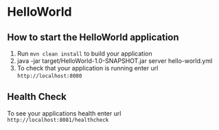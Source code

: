 # HelloWorld

How to start the HelloWorld application
---

1. Run `mvn clean install` to build your application
2. java -jar target/HelloWorld-1.0-SNAPSHOT.jar server hello-world.yml
3. To check that your application is running enter url `http://localhost:8080`

Health Check
---

To see your applications health enter url `http://localhost:8081/healthcheck`






